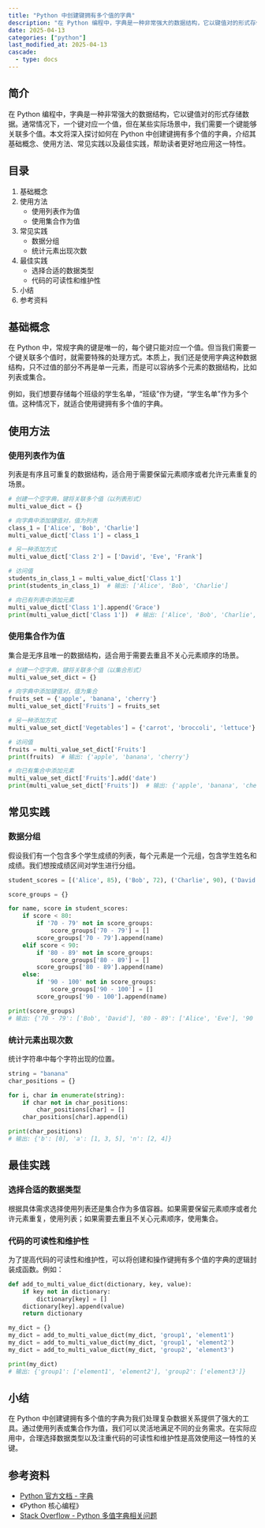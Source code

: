 ```yaml
---
title: "Python 中创建键拥有多个值的字典"
description: "在 Python 编程中，字典是一种非常强大的数据结构，它以键值对的形式存储数据。通常情况下，一个键对应一个值，但在某些实际场景中，我们需要一个键能够关联多个值。本文将深入探讨如何在 Python 中创建键拥有多个值的字典，介绍其基础概念、使用方法、常见实践以及最佳实践，帮助读者更好地应用这一特性。"
date: 2025-04-13
categories: ["python"]
last_modified_at: 2025-04-13
cascade:
  - type: docs
---
```



## 简介
在 Python 编程中，字典是一种非常强大的数据结构，它以键值对的形式存储数据。通常情况下，一个键对应一个值，但在某些实际场景中，我们需要一个键能够关联多个值。本文将深入探讨如何在 Python 中创建键拥有多个值的字典，介绍其基础概念、使用方法、常见实践以及最佳实践，帮助读者更好地应用这一特性。

<!-- more -->
## 目录
1. 基础概念
2. 使用方法
    - 使用列表作为值
    - 使用集合作为值
3. 常见实践
    - 数据分组
    - 统计元素出现次数
4. 最佳实践
    - 选择合适的数据类型
    - 代码的可读性和维护性
5. 小结
6. 参考资料

## 基础概念
在 Python 中，常规字典的键是唯一的，每个键只能对应一个值。但当我们需要一个键关联多个值时，就需要特殊的处理方式。本质上，我们还是使用字典这种数据结构，只不过值的部分不再是单一元素，而是可以容纳多个元素的数据结构，比如列表或集合。

例如，我们想要存储每个班级的学生名单，“班级”作为键，“学生名单”作为多个值。这种情况下，就适合使用键拥有多个值的字典。

## 使用方法
### 使用列表作为值
列表是有序且可重复的数据结构，适合用于需要保留元素顺序或者允许元素重复的场景。

```python
# 创建一个空字典，键将关联多个值（以列表形式）
multi_value_dict = {}

# 向字典中添加键值对，值为列表
class_1 = ['Alice', 'Bob', 'Charlie']
multi_value_dict['Class 1'] = class_1

# 另一种添加方式
multi_value_dict['Class 2'] = ['David', 'Eve', 'Frank']

# 访问值
students_in_class_1 = multi_value_dict['Class 1']
print(students_in_class_1)  # 输出: ['Alice', 'Bob', 'Charlie']

# 向已有列表中添加元素
multi_value_dict['Class 1'].append('Grace')
print(multi_value_dict['Class 1'])  # 输出: ['Alice', 'Bob', 'Charlie', 'Grace']
```

### 使用集合作为值
集合是无序且唯一的数据结构，适合用于需要去重且不关心元素顺序的场景。

```python
# 创建一个空字典，键将关联多个值（以集合形式）
multi_value_set_dict = {}

# 向字典中添加键值对，值为集合
fruits_set = {'apple', 'banana', 'cherry'}
multi_value_set_dict['Fruits'] = fruits_set

# 另一种添加方式
multi_value_set_dict['Vegetables'] = {'carrot', 'broccoli', 'lettuce'}

# 访问值
fruits = multi_value_set_dict['Fruits']
print(fruits)  # 输出: {'apple', 'banana', 'cherry'}

# 向已有集合中添加元素
multi_value_set_dict['Fruits'].add('date')
print(multi_value_set_dict['Fruits'])  # 输出: {'apple', 'banana', 'cherry', 'date'}
```

## 常见实践
### 数据分组
假设我们有一个包含多个学生成绩的列表，每个元素是一个元组，包含学生姓名和成绩。我们想按成绩区间对学生进行分组。

```python
student_scores = [('Alice', 85), ('Bob', 72), ('Charlie', 90), ('David', 78), ('Eve', 88)]

score_groups = {}

for name, score in student_scores:
    if score < 80:
        if '70 - 79' not in score_groups:
            score_groups['70 - 79'] = []
        score_groups['70 - 79'].append(name)
    elif score < 90:
        if '80 - 89' not in score_groups:
            score_groups['80 - 89'] = []
        score_groups['80 - 89'].append(name)
    else:
        if '90 - 100' not in score_groups:
            score_groups['90 - 100'] = []
        score_groups['90 - 100'].append(name)

print(score_groups)
# 输出: {'70 - 79': ['Bob', 'David'], '80 - 89': ['Alice', 'Eve'], '90 - 100': ['Charlie']}
```

### 统计元素出现次数
统计字符串中每个字符出现的位置。

```python
string = "banana"
char_positions = {}

for i, char in enumerate(string):
    if char not in char_positions:
        char_positions[char] = []
    char_positions[char].append(i)

print(char_positions)
# 输出: {'b': [0], 'a': [1, 3, 5], 'n': [2, 4]}
```

## 最佳实践
### 选择合适的数据类型
根据具体需求选择使用列表还是集合作为多值容器。如果需要保留元素顺序或者允许元素重复，使用列表；如果需要去重且不关心元素顺序，使用集合。

### 代码的可读性和维护性
为了提高代码的可读性和维护性，可以将创建和操作键拥有多个值的字典的逻辑封装成函数。例如：

```python
def add_to_multi_value_dict(dictionary, key, value):
    if key not in dictionary:
        dictionary[key] = []
    dictionary[key].append(value)
    return dictionary

my_dict = {}
my_dict = add_to_multi_value_dict(my_dict, 'group1', 'element1')
my_dict = add_to_multi_value_dict(my_dict, 'group1', 'element2')
my_dict = add_to_multi_value_dict(my_dict, 'group2', 'element3')

print(my_dict)
# 输出: {'group1': ['element1', 'element2'], 'group2': ['element3']}
```

## 小结
在 Python 中创建键拥有多个值的字典为我们处理复杂数据关系提供了强大的工具。通过使用列表或集合作为值，我们可以灵活地满足不同的业务需求。在实际应用中，合理选择数据类型以及注重代码的可读性和维护性是高效使用这一特性的关键。

## 参考资料
- [Python 官方文档 - 字典](https://docs.python.org/3/tutorial/datastructures.html#dictionaries)
- 《Python 核心编程》
- [Stack Overflow - Python 多值字典相关问题](https://stackoverflow.com/questions/tagged/multiple-values-per-key+dictionary+python)